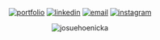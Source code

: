 <div align="center">

  [![portfolio](https://img.shields.io/badge/portfolio-000?style=for-the-badge&logo=ko-fi&logoColor=ffffff&color=161b22)](https://bandicootfolio.web.app/#/)
  [![linkedin](https://img.shields.io/badge/linkedin-000?style=for-the-badge&logo=linkedin&logoColor=ffffff&color=161b22)](https://www.linkedin.com/in/josuehoenicka/)
  [![email](https://img.shields.io/badge/gmail-000?style=for-the-badge&logo=gmail&logoColor=ffffff&color=161b22)](https://mail.google.com/mail/?view=cm&fs=1&to=josuee.vzla%40gmail.com)
  [![instagram](https://img.shields.io/badge/instagram-000?style=for-the-badge&logo=instagram&logoColor=ffffff&color=161b22)](https://www.instagram.com/josuehoenicka/?hl=es)
 
 <div align="center">
  <img align="center" src="https://github-readme-stats.vercel.app/api?username=josuehoenicka&show_icons=false&title_color=ffffff&text_color=afaeae&bg_color=161b22&hide_border=true&locale=en" alt="josuehoenicka"/>
</div>
  
<!-- [![](https://github-profile-trophy.vercel.app/?username=josuehoenicka&row=1&column=5&theme=onestar&no-bg=true&no-frame=true)](https://github.com/josuehoenicka?tab=repositories) -->
  
  </div>
  <div align="center">
  
  </div>
